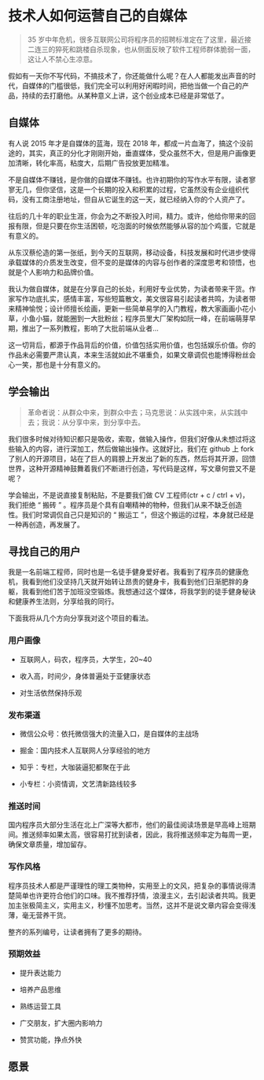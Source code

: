 # 技术人如何运营自己的自媒体

> 35 岁中年危机，很多互联网公司将程序员的招聘标准定在了这里，最近接二连三的猝死和跳楼自杀现象，也从侧面反映了软件工程师群体脆弱一面，这让人不禁心生凉意。

假如有一天你不写代码，不搞技术了，你还能做什么呢？在人人都能发出声音的时代，自媒体的门槛很低，我们完全可以利用好闲暇时间，把他当做一个自己的产品，持续的去打磨他。从某种意义上讲，这个创业成本已经是非常低了。

## 自媒体

有人说 2015 年才是自媒体的蓝海，现在 2018 年，都成一片血海了，搞这个没前途的，其实，真正的分化才刚刚开始，垂直媒体，受众虽然不大，但是用户画像更加清晰，转化率高，粘度大，后期广告投放更加精准。

不是自媒体不赚钱，是你做的自媒体不赚钱。也许初期你的写作水平有限，读者寥寥无几，但你坚信，这是一个长期的投入和积累的过程，它虽然没有企业组织代码，没有工商注册地址，但自从它诞生的这一天，就已经纳入你的个人资产了。

往后的几十年的职业生涯，你会为之不断投入时间，精力。或许，他给你带来的回报有限，但是只要在你生活困顿，吃泡面的时候依然能够从容的加个鸡蛋，它就是有意义的。

从东汉蔡伦造的第一张纸，到今天的互联网，移动设备，科技发展和时代进步使得承载媒体的介质发生改变，但不变的是媒体的内容与创作者的深度思考和领悟，也就是个人影响力和品牌价值。

我认为做自媒体，就是在分享自己的长处，利用好专业优势，为读者带来干货。作家写作功底扎实，感情丰富，写些短篇散文，美文很容易引起读者共鸣，为读者带来精神愉悦；设计师擅长绘画，更新一些简单易学的入门教程，教大家画画小花小草，小鱼小猫，就能圈到一大批粉丝；程序员里大厂架构如阮一峰，在前端萌芽早期，推出了一系列教程，影响了大批前端从业者...

这一切背后，都源于作品背后的价值，价值包括实用价值，也包括娱乐价值。你的作品未必需要严肃认真，本来生活就如此不堪重负，如果文章调侃也能博得粉丝会心一笑，那也是十分有意义的。

## 学会输出

> 革命者说：从群众中来，到群众中去；马克思说：从实践中来，从实践中去；我说：从分享中来，到分享中去。

我们很多时候对待知识都只是吸收，索取，做输入操作，但我们好像从未想过将这些输入的内容，进行深加工，然后做输出操作。这就好比，我们在 github 上 fork 了别人的开源项目，站在了巨人的肩膀上开发出了新的东西，然后将其开源，回馈世界，这种开源精神鼓舞着我们不断进行创造，写代码是这样，写文章何尝又不是呢？

学会输出，不是说直接复制粘贴，不是要我们做 CV 工程师(ctr + c / ctrl + v)，我们拒绝 “ 搬砖 ” 。程序员是个具有自嘲精神的物种，但我们从来不缺乏创造性。我们时常调侃自己只是知识的 “ 搬运工 ”，但这个搬运的过程，本身就已经是一种再创造，再发展了。

## 寻找自己的用户

我是一名前端工程师，同时也是一名徒手健身爱好者。我看到了程序员的健康危机，我看到他们没坚持几天就开始转让昂贵的健身卡，我看到他们日渐肥胖的身躯，我看到他们苦于加班没空锻炼。我想通过这个媒体，将我学到的徒手健身秘诀和健康养生法则，分享给我的同行。

下面我将从几个方向分享我对这个项目的看法。

### 用户画像

- 互联网人，码农，程序员，大学生，20~40

- 收入高，时间少，身体普遍处于亚健康状态

- 对生活依然保持乐观

### 发布渠道

- 微信公众号：依托微信强大的流量入口，是自媒体的主战场

- 掘金：国内技术人互联网人分享经验的地方

- 知乎：专栏，大咖装逼犯都聚在于此

- 小专栏：小资情调，文艺清新路线较多

### 推送时间

国内程序员大部分生活在北上广深等大都市，他们的最佳阅读场景是早高峰上班期间。推送频率如果太高，很容易打扰到读者，因此，我将推送频率定为每周一更，确保文章质量，增加留存。

### 写作风格

程序员技术人都是严谨理性的理工类物种，实用至上的文风，把复杂的事情说得清楚简单也许更符合他们的口味。我不推荐抒情，浪漫主义，去引起读者共鸣。我更加主张极简主义，实用主义，秒懂不加思考。当然，这并不是说文章内容会变得浅薄，毫无营养干货。

整齐的系列编号，让读者拥有了更多的期待。

### 预期效益

- 提升表达能力

- 培养产品思维

- 熟练运营工具

- 广交朋友，扩大圈内影响力

- 赞赏功能，挣点外快

## 愿景

